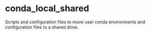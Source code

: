 # conda_local_shared
Scripts and configuration files to move user conda environments and configuration files to a shared drive.
